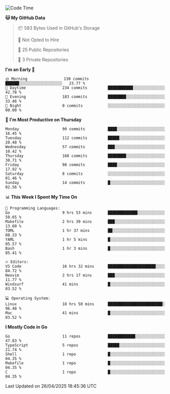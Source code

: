 <!--START_SECTION:waka-->
![Code Time](http://img.shields.io/badge/Code%20Time-1%2C208%20hrs%2024%20mins-blue)

**🐱 My GitHub Data** 

> 📦 583 Bytes Used in GitHub's Storage 
 > 
> 🚫 Not Opted to Hire
 > 
> 📜 25 Public Repositories 
 > 
> 🔑 3 Private Repositories 
 > 
**I'm an Early 🐤** 

```text
🌞 Morning                130 commits         ██████░░░░░░░░░░░░░░░░░░░   23.77 % 
🌆 Daytime                234 commits         ███████████░░░░░░░░░░░░░░   42.78 % 
🌃 Evening                183 commits         ████████░░░░░░░░░░░░░░░░░   33.46 % 
🌙 Night                  0 commits           ░░░░░░░░░░░░░░░░░░░░░░░░░   00.00 % 
```
📅 **I'm Most Productive on Thursday** 

```text
Monday                   90 commits          ████░░░░░░░░░░░░░░░░░░░░░   16.45 % 
Tuesday                  112 commits         █████░░░░░░░░░░░░░░░░░░░░   20.48 % 
Wednesday                57 commits          ███░░░░░░░░░░░░░░░░░░░░░░   10.42 % 
Thursday                 168 commits         ████████░░░░░░░░░░░░░░░░░   30.71 % 
Friday                   98 commits          ████░░░░░░░░░░░░░░░░░░░░░   17.92 % 
Saturday                 8 commits           ░░░░░░░░░░░░░░░░░░░░░░░░░   01.46 % 
Sunday                   14 commits          █░░░░░░░░░░░░░░░░░░░░░░░░   02.56 % 
```


📊 **This Week I Spent My Time On** 

```text
💬 Programming Languages: 
Go                       9 hrs 53 mins       █████████████░░░░░░░░░░░░   50.65 % 
Makefile                 2 hrs 39 mins       ███░░░░░░░░░░░░░░░░░░░░░░   13.60 % 
TOML                     1 hr 37 mins        ██░░░░░░░░░░░░░░░░░░░░░░░   08.33 % 
YAML                     1 hr 5 mins         █░░░░░░░░░░░░░░░░░░░░░░░░   05.57 % 
Bash                     1 hr 3 mins         █░░░░░░░░░░░░░░░░░░░░░░░░   05.41 % 

🔥 Editors: 
VS Code                  16 hrs 32 mins      █████████████████████░░░░   84.72 % 
Neovim                   2 hrs 17 mins       ███░░░░░░░░░░░░░░░░░░░░░░   11.77 % 
Windsurf                 41 mins             █░░░░░░░░░░░░░░░░░░░░░░░░   03.52 % 

💻 Operating System: 
Linux                    18 hrs 50 mins      ████████████████████████░   96.48 % 
Mac                      41 mins             █░░░░░░░░░░░░░░░░░░░░░░░░   03.52 % 
```

**I Mostly Code in Go** 

```text
Go                       11 repos            ████████████░░░░░░░░░░░░░   47.83 % 
TypeScript               5 repos             █████░░░░░░░░░░░░░░░░░░░░   21.74 % 
Shell                    1 repo              █░░░░░░░░░░░░░░░░░░░░░░░░   04.35 % 
Makefile                 1 repo              █░░░░░░░░░░░░░░░░░░░░░░░░   04.35 % 
C                        1 repo              █░░░░░░░░░░░░░░░░░░░░░░░░   04.35 % 
```




 Last Updated on 26/04/2025 18:45:36 UTC
<!--END_SECTION:waka-->
